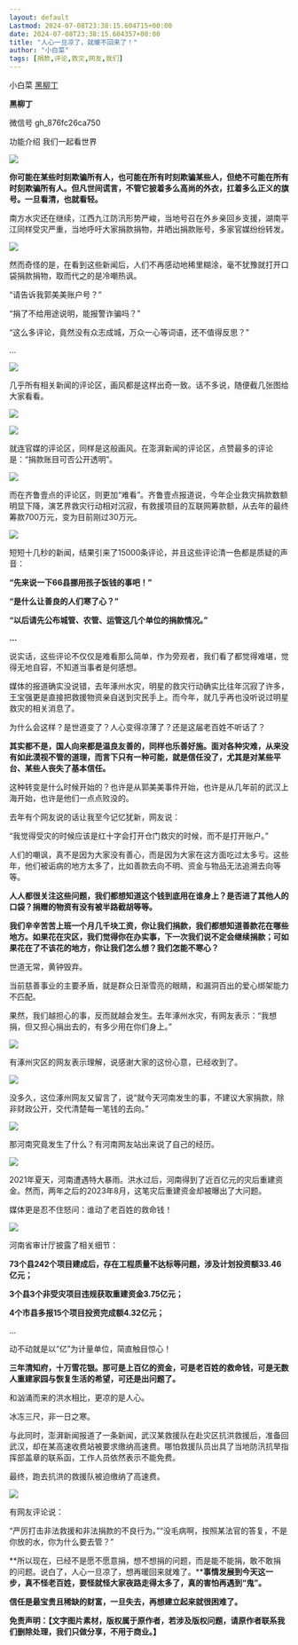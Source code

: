 ```yaml
---
layout: default
Lastmod: 2024-07-08T23:38:15.604715+00:00
date: 2024-07-08T23:38:15.604357+00:00
title: "人心一旦凉了，就暖不回来了！"
author: "小白菜"
tags: [捐款,评论,救灾,网友,我们]
---
```


小白菜 [黑柳丁](javascript:void(0);)

**黑柳丁** 

微信号 gh\_876fc26ca750

功能介绍 我们一起看世界

![](https://images.weserv.nl/?url=https%3A//mmbiz.qpic.cn/mmbiz_gif/T2mz4Rd0E4NibFiaW1l8iadkoqvVib18tZEtibjvu4oS89wicxqibjzj0g2oy66IFMdlrqEhtvUFrFISmcibYbU1JN4x6Q/640%3Fwx_fmt%3Dgif)

**你可能在某些时刻欺骗所有人，也可能在所有时刻欺骗某些人，但绝不可能在所有时刻欺骗所有人。但凡世间谎言，不管它披着多么高尚的外衣，扛着多么正义的旗号。一旦看清，也就看轻。**

南方水灾还在继续，江西九江防汛形势严峻，当地号召在外乡亲回乡支援，湖南平江同样受灾严重，当地呼吁大家捐款捐物，并晒出捐款账号，多家官媒纷纷转发。

![](https://images.weserv.nl/?url=https%3A//mmbiz.qpic.cn/mmbiz_jpg/HjyyxWjh3uHiakf8jYgnxcIxPTyYHN1px15paVmaibsmXf2wRSIarpqZib1sLxVfD8fv3InYrqYx1vic2yiampaBBnA/640%3Fwx_fmt%3Djpeg%26from%3Dappmsg%26wxfrom%3D5%26wx_lazy%3D1%26wx_co%3D1%26tp%3Dwxpic)

然而奇怪的是，在看到这些新闻后，人们不再感动地稀里糊涂，毫不犹豫就打开口袋捐款捐物，取而代之的是冷嘲热讽。

“请告诉我郭美美账户号？”

“捐了不给用途说明，能报警诈骗吗？”

“这么多评论，竟然没有众志成城，万众一心等词语，还不值得反思？”

...

![](https://images.weserv.nl/?url=https%3A//mmbiz.qpic.cn/mmbiz_jpg/HjyyxWjh3uHiakf8jYgnxcIxPTyYHN1pxayd1MbIdY9ibu2qqNhWT03QRHetSouiaAgwdE6ZicgJJHVqbgXIbEjX0Q/640%3Fwx_fmt%3Djpeg%26from%3Dappmsg%26wxfrom%3D5%26wx_lazy%3D1%26wx_co%3D1%26tp%3Dwxpic)

几乎所有相关新闻的评论区，画风都是这样出奇一致。话不多说，随便截几张图给大家看看。

![](https://images.weserv.nl/?url=https%3A//mmbiz.qpic.cn/mmbiz_jpg/HjyyxWjh3uHiakf8jYgnxcIxPTyYHN1pxapYgn2iatib7aOzL831vNib8TvVSTZC8apZKyWQjXAtRvJYGqGQryZRJw/640%3Fwx_fmt%3Djpeg%26from%3Dappmsg%26wxfrom%3D5%26wx_lazy%3D1%26wx_co%3D1%26tp%3Dwxpic)

![](https://images.weserv.nl/?url=https%3A//mmbiz.qpic.cn/mmbiz_jpg/HjyyxWjh3uHiakf8jYgnxcIxPTyYHN1pxYCreWD66HKhNCFVZmrvZ1rpP9dbUMwF6ByvdnZgdBm3srTR1uU252A/640%3Fwx_fmt%3Djpeg%26from%3Dappmsg%26wxfrom%3D5%26wx_lazy%3D1%26wx_co%3D1%26tp%3Dwxpic)

就连官媒的评论区，同样是这般画风。在澎湃新闻的评论区，点赞最多的评论是：“捐款账目可否公开透明”。

![](https://images.weserv.nl/?url=https%3A//mmbiz.qpic.cn/mmbiz_jpg/HjyyxWjh3uHiakf8jYgnxcIxPTyYHN1pxueutgRb0nFibvurLfwicnLNSntgYXQV4dyYicCTicdicmx4qXV8hPA5vWCw/640%3Fwx_fmt%3Djpeg%26from%3Dappmsg%26wxfrom%3D5%26wx_lazy%3D1%26wx_co%3D1%26tp%3Dwxpic)

而在齐鲁壹点的评论区，则更加“难看”。齐鲁壹点报道说，今年企业救灾捐款数额明显下降，演艺界救灾行动相对沉寂，有救援项目的互联网筹款额，从去年的最终筹款700万元，变为目前刚过30万元。

![](https://images.weserv.nl/?url=https%3A//mmbiz.qpic.cn/mmbiz_jpg/HjyyxWjh3uHiakf8jYgnxcIxPTyYHN1pxscAObc3sFHI40RhNbA8RLiaO5Ic046iayNsSd3muQfBp3d2V3wvK5TIg/640%3Fwx_fmt%3Djpeg%26from%3Dappmsg%26wxfrom%3D5%26wx_lazy%3D1%26wx_co%3D1%26tp%3Dwxpic)

短短十几秒的新闻，结果引来了15000条评论，并且这些评论清一色都是质疑的声音：

**“先来说一下66县挪用孩子饭钱的事吧！”**

**“是什么让善良的人们寒了心？”**

**“以后请先公布城管、农管、运管这几个单位的捐款情况。”**

**...**

说实话，这些评论不仅仅是难看那么简单，作为旁观者，我们看了都觉得难堪，觉得无地自容，不知道当事者是何感想。

媒体的报道确实没说错，去年涿州水灾，明星的救灾行动确实比往年沉寂了许多，王宝强更是直接把救援物资亲自送到灾民手上。而今年，就几乎再也没听说过明星救灾的相关消息了。

为什么会这样？是世道变了？人心变得凉薄了？还是这届老百姓不听话了？

**其实都不是，国人向来都是温良友善的，同样也乐善好施。面对各种灾难，从来没有如此漠视不管的道理，而言下只有一种可能，就是信任没了，尤其是对某些平台、某些人丧失了基本信任。**

这种转变是什么时候开始的？也许是从郭美美事件开始，也许是从几年前的武汉上海开始，也许是他们一点点败没的。

去年有个网友说的话让我至今记忆犹新，网友说：

“我觉得受灾的时候应该是红十字会打开仓门救灾的时候，而不是打开账户。”

人们的嘲讽，真不是因为大家没有善心，而是因为大家在这方面吃过太多亏。这些年，他们被诟病的地方太多了，比如善款去向不明、资金与物品无法追溯去向等等。

**人人都很关注这些问题，我们都想知道这个钱到底用在谁身上？是否进了其他人的口袋？捐赠的物资有没有被半路截胡等等。**

**我们辛辛苦苦上班一个月几千块工资，你让我们捐款，我们都想知道善款花在哪些地方。如果花在灾区，我们觉得你在办实事，下一次我们说不定会继续捐款；可如果花在了不该花的地方，你让我们怎么想？我们怎能不寒心？**

世道无常，黄钟毁弃。

当前慈善事业的主要矛盾，就是群众日渐雪亮的眼睛，和漏洞百出的爱心绑架能力不匹配。

果然，我们越担心的事，反而就越会发生。去年涿州水灾，有网友表示：“我想捐，但又担心捐出去的，有多少用在你们身上。”

![](https://images.weserv.nl/?url=https%3A//mmbiz.qpic.cn/mmbiz_jpg/HjyyxWjh3uHiakf8jYgnxcIxPTyYHN1pxS8XqbNny08o77mVoy2SONIcnTtDSFfCfzJcDKbhrPJS5FIIBKrOtTw/640%3Fwx_fmt%3Djpeg%26from%3Dappmsg%26wxfrom%3D5%26wx_lazy%3D1%26wx_co%3D1%26tp%3Dwxpic)

有涿州灾区的网友表示理解，说感谢大家的这份心意，已经收到了。

![](https://images.weserv.nl/?url=https%3A//mmbiz.qpic.cn/mmbiz_jpg/HjyyxWjh3uHiakf8jYgnxcIxPTyYHN1pxENu1ndvXNGTdfMPgnoURKdAH8LG6S9NwbHWlXrJ63leNGg1eRMicNbw/640%3Fwx_fmt%3Djpeg%26from%3Dappmsg%26wxfrom%3D5%26wx_lazy%3D1%26wx_co%3D1%26tp%3Dwxpic)

没多久，这位涿州网友又留言了，说“就今天河南发生的事，不建议大家捐款，除非财政公开，交代清楚每一笔钱的去向。”

![](https://images.weserv.nl/?url=https%3A//mmbiz.qpic.cn/mmbiz_jpg/HjyyxWjh3uHiakf8jYgnxcIxPTyYHN1pxRFQDGWnJzM5ybErh86zbI6gghtKiaeyicPDAoGpOwX4RiaN2m5o6lwaZA/640%3Fwx_fmt%3Djpeg%26from%3Dappmsg%26wxfrom%3D5%26wx_lazy%3D1%26wx_co%3D1%26tp%3Dwxpic)

那河南究竟发生了什么？有河南网友站出来说了自己的经历。

![](https://images.weserv.nl/?url=https%3A//mmbiz.qpic.cn/mmbiz_jpg/HjyyxWjh3uHiakf8jYgnxcIxPTyYHN1pxqn3mQcslfhSiaPLWMdTofba3fCFjqgUdGqmdUtktMVscewlBuujHr3Q/640%3Fwx_fmt%3Djpeg%26from%3Dappmsg%26wxfrom%3D5%26wx_lazy%3D1%26wx_co%3D1%26tp%3Dwxpic)

2021年夏天，河南遭遇特大暴雨。洪水过后，河南得到了近百亿元的灾后重建资金。然而，两年之后的2023年8月，这笔灾后重建资金却被曝出了大问题。

媒体更是忍不住怒问：谁动了老百姓的救命钱！

![](https://images.weserv.nl/?url=https%3A//mmbiz.qpic.cn/mmbiz_jpg/HjyyxWjh3uHiakf8jYgnxcIxPTyYHN1pxfEjgd6BcJAATEgybBgHEBfmODOgDRibvhqRDamarcewaqH99ADEEqsA/640%3Fwx_fmt%3Djpeg%26from%3Dappmsg%26wxfrom%3D5%26wx_lazy%3D1%26wx_co%3D1%26tp%3Dwxpic)

河南省审计厅披露了相关细节：

**73个县242个项目建成后，存在工程质量不达标等问题，涉及计划投资额33.46亿元；**

**3个县3个非受灾项目违规获取重建资金3.75亿元；**

**4个市县多报15个项目投资完成额4.32亿元；**

...

动不动就是以“亿”为计量单位，简直触目惊心！

**三年清知府，十万雪花银。那可是上百亿的资金，可是老百姓的救命钱，可是无数人重建家园与恢复生活的希望，可还是出问题了。**

和汹涌而来的洪水相比，更凉的是人心。

冰冻三尺，非一日之寒。

与此同时，澎湃新闻报道了一条新闻，武汉某救援队在赴灾区抗洪救援后，准备回武汉，却在某高速收费站被要求缴纳高速费。哪怕救援队员出具了当地防汛抗旱指挥部盖章的联系函，工作人员依然表示不能免费。

最终，跑去抗洪的救援队被迫缴纳了高速费。

![](https://images.weserv.nl/?url=https%3A//mmbiz.qpic.cn/mmbiz_jpg/HjyyxWjh3uHiakf8jYgnxcIxPTyYHN1pxcwvJS1KuuZhTKz9NGaLKL4l4UjGPebXQDA6bHPzVM4yESYbPzTia9bw/640%3Fwx_fmt%3Djpeg%26from%3Dappmsg%26wxfrom%3D5%26wx_lazy%3D1%26wx_co%3D1%26tp%3Dwxpic)

有网友评论说：

“严厉打击非法救援和非法捐款的不良行为。”“没毛病啊，按照某法官的答复，不是你放的水，你为什么要去管？”

**所以现在，已经不是愿不愿意捐，想不想捐的问题，而是能不能捐，敢不敢捐的问题。说白了，人心一旦凉了，想再暖回来就难了。****事情发展到今天这一步，真不怪老百姓，要怪就怪大家夜路走得太多了，真的害怕再遇到“鬼”。**

**信任是最宝贵且稀缺的财富，一旦失去，再想建立起来就很困难了。**

**免责声明：【文字图片素材，版权属于原作者，若涉及版权问题，请原作者联系我们删除处理，我们只做分享，不用于商业。】**

